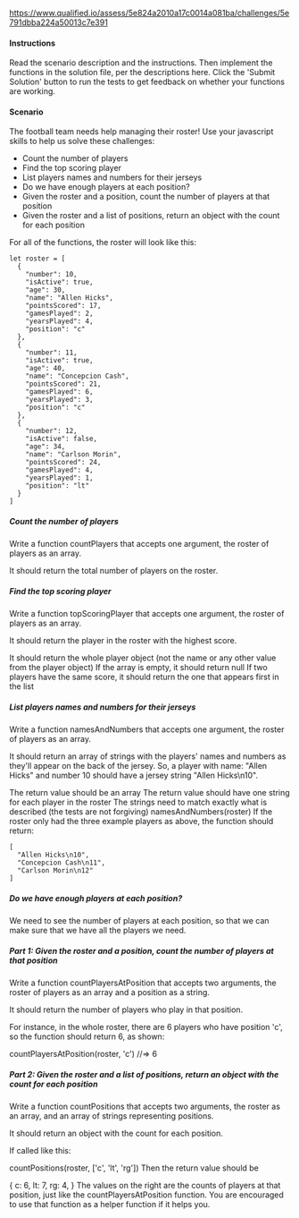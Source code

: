 https://www.qualified.io/assess/5e824a2010a17c0014a081ba/challenges/5e791dbba224a50013c7e391

#### Instructions
Read the scenario description and the instructions. Then implement the functions in the solution file, per the descriptions here. Click the 'Submit Solution' button to run the tests to get feedback on whether your functions are working.

#### Scenario
The football team needs help managing their roster! Use your javascript skills to help us solve these challenges:

- Count the number of players
- Find the top scoring player
- List players names and numbers for their jerseys
- Do we have enough players at each position?
- Given the roster and a position, count the number of players at that position
- Given the roster and a list of positions, return an object with the count for each position

For all of the functions, the roster will look like this:

```
let roster = [
  {
    "number": 10,
    "isActive": true,
    "age": 30,
    "name": "Allen Hicks",
    "pointsScored": 17,
    "gamesPlayed": 2,
    "yearsPlayed": 4,
    "position": "c"
  },
  {
    "number": 11,
    "isActive": true,
    "age": 40,
    "name": "Concepcion Cash",
    "pointsScored": 21,
    "gamesPlayed": 6,
    "yearsPlayed": 3,
    "position": "c"
  },
  {
    "number": 12,
    "isActive": false,
    "age": 34,
    "name": "Carlson Morin",
    "pointsScored": 24,
    "gamesPlayed": 4,
    "yearsPlayed": 1,
    "position": "lt"
  }
]
```

##### Count the number of players
Write a function countPlayers that accepts one argument, the roster of players as an array.

It should return the total number of players on the roster.

##### Find the top scoring player
Write a function topScoringPlayer that accepts one argument, the roster of players as an array.

It should return the player in the roster with the highest score.

It should return the whole player object (not the name or any other value from the player object)
If the array is empty, it should return null
If two players have the same score, it should return the one that appears first in the list

##### List players names and numbers for their jerseys
Write a function namesAndNumbers that accepts one argument, the roster of players as an array.

It should return an array of strings with the players' names and numbers as they'll appear on the back of the jersey. So, a player with name: "Allen Hicks" and number 10 should have a jersey string "Allen Hicks\n10".

The return value should be an array
The return value should have one string for each player in the roster
The strings need to match exactly what is described (the tests are not forgiving)
namesAndNumbers(roster)
If the roster only had the three example players as above, the function should return:
```
[
  "Allen Hicks\n10",
  "Concepcion Cash\n11",
  "Carlson Morin\n12"
]
```
##### Do we have enough players at each position?
We need to see the number of players at each position, so that we can make sure that we have all the players we need.

  ##### Part 1: Given the roster and a position, count the number of players at that position
Write a function countPlayersAtPosition that accepts two arguments, the roster of players as an array and a position as a string.

It should return the number of players who play in that position.

For instance, in the whole roster, there are 6 players who have position 'c', so the function should return 6, as shown:

countPlayersAtPosition(roster, 'c') //=> 6
  ##### Part 2: Given the roster and a list of positions, return an object with the count for each position
Write a function countPositions that accepts two arguments, the roster as an array, and an array of strings representing positions.

It should return an object with the count for each position.

If called like this:

countPositions(roster, ['c', 'lt', 'rg'])
Then the return value should be

{
  c: 6,
  lt: 7,
  rg: 4,
}
The values on the right are the counts of players at that position, just like the countPlayersAtPosition function. You are encouraged to use that function as a helper function if it helps you.
